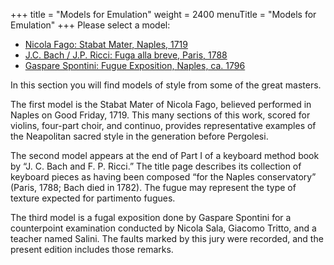 +++
title = "Models for Emulation"
weight = 2400
menuTitle = "Models for Emulation"
+++
Please select a model:

- [Nicola Fago: Stabat Mater, Naples, 1719]()
- [J.C. Bach / J.P. Ricci: Fuga alla breve, Paris, 1788]()
- [Gaspare Spontini: Fugue Exposition, Naples, ca. 1796]()

In this section you will find models of style from some of the great masters.

The first model is the Stabat Mater of Nicola Fago, believed performed in Naples on Good Friday, 1719. This many sections of this work, scored for violins, four-part choir, and continuo, provides representative examples of the Neapolitan sacred style in the generation before Pergolesi.

The second model appears at the end of Part I of a keyboard method book by “J. C. Bach and F. P. Ricci.” The title page describes its collection of keyboard pieces as having been composed “for the Naples conservatory” (Paris, 1788; Bach died in 1782). The fugue may represent the type of texture expected for partimento fugues.

The third model is a fugal exposition done by Gaspare Spontini for a counterpoint examination conducted by Nicola Sala, Giacomo Tritto, and a teacher named Salini. The faults marked by this jury were recorded, and the present edition includes those remarks.
